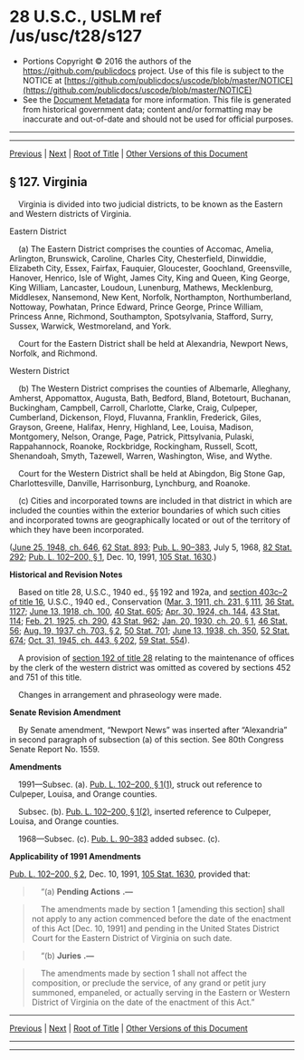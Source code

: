 ---
---

# 28 U.S.C., USLM ref /us/usc/t28/s127

* Portions Copyright © 2016 the authors of the https://github.com/publicdocs project.
  Use of this file is subject to the NOTICE at [https://github.com/publicdocs/uscode/blob/master/NOTICE](https://github.com/publicdocs/uscode/blob/master/NOTICE)
* See the [Document Metadata](././../../../../..//README.md) for more information.
  This file is generated from historical government data; content and/or formatting may be inaccurate and out-of-date and should not be used for official purposes.

----------
----------

[Previous](./../../../../..//us/usc/t28/ptI/ch5/m__us_usc_t28_s126.md) | [Next](./../../../../..//us/usc/t28/ptI/ch5/m__us_usc_t28_s128.md) | [Root of Title](./../../../../../) | [Other Versions of this Document](https://publicdocs.github.io/go/links?ns=uslm&ref=%2Fus%2Fusc%2Ft28%2Fs127)

## § 127. Virginia

    Virginia is divided into two judicial districts, to be known as the Eastern and Western districts of Virginia.

Eastern District

    (a) The Eastern District comprises the counties of Accomac, Amelia, Arlington, Brunswick, Caroline, Charles City, Chesterfield, Dinwiddie, Elizabeth City, Essex, Fairfax, Fauquier, Gloucester, Goochland, Greensville, Hanover, Henrico, Isle of Wight, James City, King and Queen, King George, King William, Lancaster, Loudoun, Lunenburg, Mathews, Mecklenburg, Middlesex, Nansemond, New Kent, Norfolk, Northampton, Northumberland, Nottoway, Powhatan, Prince Edward, Prince George, Prince William, Princess Anne, Richmond, Southampton, Spotsylvania, Stafford, Surry, Sussex, Warwick, Westmoreland, and York.

    Court for the Eastern District shall be held at Alexandria, Newport News, Norfolk, and Richmond.

Western District

    (b) The Western District comprises the counties of Albemarle, Alleghany, Amherst, Appomattox, Augusta, Bath, Bedford, Bland, Botetourt, Buchanan, Buckingham, Campbell, Carroll, Charlotte, Clarke, Craig, Culpeper, Cumberland, Dickenson, Floyd, Fluvanna, Franklin, Frederick, Giles, Grayson, Greene, Halifax, Henry, Highland, Lee, Louisa, Madison, Montgomery, Nelson, Orange, Page, Patrick, Pittsylvania, Pulaski, Rappahannock, Roanoke, Rockbridge, Rockingham, Russell, Scott, Shenandoah, Smyth, Tazewell, Warren, Washington, Wise, and Wythe.

    Court for the Western District shall be held at Abingdon, Big Stone Gap, Charlottesville, Danville, Harrisonburg, Lynchburg, and Roanoke.

    (c) Cities and incorporated towns are included in that district in which are included the counties within the exterior boundaries of which such cities and incorporated towns are geographically located or out of the territory of which they have been incorporated.

([June 25, 1948, ch. 646][/us/act/1948-06-25/ch646], [62 Stat. 893][/us/stat/62/893]; [Pub. L. 90–383][/us/pl/90/383], July 5, 1968, [82 Stat. 292][/us/stat/82/292]; [Pub. L. 102–200, § 1][/us/pl/102/200/s1], Dec. 10, 1991, [105 Stat. 1630][/us/stat/105/1630].)

 __Historical and Revision Notes__ 

    Based on title 28, U.S.C., 1940 ed., §§ 192 and 192a, and [section 403c–2 of title 16][/us/usc/t16/s403c–2], U.S.C., 1940 ed., Conservation ([Mar. 3, 1911, ch. 231, § 111][/us/act/1911-03-03/ch231/s111], [36 Stat. 1127][/us/stat/36/1127]; [June 13, 1918, ch. 100][/us/act/1918-06-13/ch100], [40 Stat. 605][/us/stat/40/605]; [Apr. 30, 1924, ch. 144][/us/act/1924-04-30/ch144], [43 Stat. 114][/us/stat/43/114]; [Feb. 21, 1925, ch. 290][/us/act/1925-02-21/ch290], [43 Stat. 962][/us/stat/43/962]; [Jan. 20, 1930, ch. 20, § 1][/us/act/1930-01-20/ch20/s1], [46 Stat. 56][/us/stat/46/56]; [Aug. 19, 1937, ch. 703, § 2][/us/act/1937-08-19/ch703/s2], [50 Stat. 701][/us/stat/50/701]; [June 13, 1938, ch. 350][/us/act/1938-06-13/ch350], [52 Stat. 674][/us/stat/52/674]; [Oct. 31, 1945, ch. 443, § 202][/us/act/1945-10-31/ch443/s202], [59 Stat. 554][/us/stat/59/554]).

    A provision of [section 192 of title 28][/us/usc/t28/s192] relating to the maintenance of offices by the clerk of the western district was omitted as covered by sections 452 and 751 of this title.

    Changes in arrangement and phraseology were made.

 __Senate Revision Amendment__ 

    By Senate amendment, “Newport News” was inserted after “Alexandria” in second paragraph of subsection (a) of this section. See 80th Congress Senate Report No. 1559.

 __Amendments__ 

    1991—Subsec. (a). [Pub. L. 102–200, § 1(1)][/us/pl/102/200/s1/1], struck out reference to Culpeper, Louisa, and Orange counties.

    Subsec. (b). [Pub. L. 102–200, § 1(2)][/us/pl/102/200/s1/2], inserted reference to Culpeper, Louisa, and Orange counties.

    1968—Subsec. (c). [Pub. L. 90–383][/us/pl/90/383] added subsec. (c).

 __Applicability of 1991 Amendments__ 

[Pub. L. 102–200, § 2][/us/pl/102/200/s2], Dec. 10, 1991, [105 Stat. 1630][/us/stat/105/1630], provided that:

>     “(a)  __Pending Actions__  __.—__ 

>     The amendments made by section 1 \[amending this section\] shall not apply to any action commenced before the date of the enactment of this Act \[Dec. 10, 1991\] and pending in the United States District Court for the Eastern District of Virginia on such date.

>     “(b)  __Juries__  __.—__ 

>     The amendments made by section 1 shall not affect the composition, or preclude the service, of any grand or petit jury summoned, empaneled, or actually serving in the Eastern or Western District of Virginia on the date of the enactment of this Act.”

----------

[Previous](./../../../../..//us/usc/t28/ptI/ch5/m__us_usc_t28_s126.md) | [Next](./../../../../..//us/usc/t28/ptI/ch5/m__us_usc_t28_s128.md) | [Root of Title](./../../../../../) | [Other Versions of this Document](https://publicdocs.github.io/go/links?ns=uslm&ref=%2Fus%2Fusc%2Ft28%2Fs127)

----------
----------

[/us/act/1948-06-25/ch646]: https://publicdocs.github.io/go/links?ns=uslm&ref=%2Fus%2Fact%2F1948-06-25%2Fch646
[/us/stat/62/893]: https://publicdocs.github.io/go/links?ns=uslm&ref=%2Fus%2Fstat%2F62%2F893
[/us/pl/90/383]: https://publicdocs.github.io/go/links?ns=uslm&ref=%2Fus%2Fpl%2F90%2F383
[/us/stat/82/292]: https://publicdocs.github.io/go/links?ns=uslm&ref=%2Fus%2Fstat%2F82%2F292
[/us/pl/102/200/s1]: https://publicdocs.github.io/go/links?ns=uslm&ref=%2Fus%2Fpl%2F102%2F200%2Fs1
[/us/stat/105/1630]: https://publicdocs.github.io/go/links?ns=uslm&ref=%2Fus%2Fstat%2F105%2F1630
[/us/usc/t16/s403c–2]: https://publicdocs.github.io/go/links?ns=uslm&ref=%2Fus%2Fusc%2Ft16%2Fs403c%E2%80%932
[/us/act/1911-03-03/ch231/s111]: https://publicdocs.github.io/go/links?ns=uslm&ref=%2Fus%2Fact%2F1911-03-03%2Fch231%2Fs111
[/us/stat/36/1127]: https://publicdocs.github.io/go/links?ns=uslm&ref=%2Fus%2Fstat%2F36%2F1127
[/us/act/1918-06-13/ch100]: https://publicdocs.github.io/go/links?ns=uslm&ref=%2Fus%2Fact%2F1918-06-13%2Fch100
[/us/stat/40/605]: https://publicdocs.github.io/go/links?ns=uslm&ref=%2Fus%2Fstat%2F40%2F605
[/us/act/1924-04-30/ch144]: https://publicdocs.github.io/go/links?ns=uslm&ref=%2Fus%2Fact%2F1924-04-30%2Fch144
[/us/stat/43/114]: https://publicdocs.github.io/go/links?ns=uslm&ref=%2Fus%2Fstat%2F43%2F114
[/us/act/1925-02-21/ch290]: https://publicdocs.github.io/go/links?ns=uslm&ref=%2Fus%2Fact%2F1925-02-21%2Fch290
[/us/stat/43/962]: https://publicdocs.github.io/go/links?ns=uslm&ref=%2Fus%2Fstat%2F43%2F962
[/us/act/1930-01-20/ch20/s1]: https://publicdocs.github.io/go/links?ns=uslm&ref=%2Fus%2Fact%2F1930-01-20%2Fch20%2Fs1
[/us/stat/46/56]: https://publicdocs.github.io/go/links?ns=uslm&ref=%2Fus%2Fstat%2F46%2F56
[/us/act/1937-08-19/ch703/s2]: https://publicdocs.github.io/go/links?ns=uslm&ref=%2Fus%2Fact%2F1937-08-19%2Fch703%2Fs2
[/us/stat/50/701]: https://publicdocs.github.io/go/links?ns=uslm&ref=%2Fus%2Fstat%2F50%2F701
[/us/act/1938-06-13/ch350]: https://publicdocs.github.io/go/links?ns=uslm&ref=%2Fus%2Fact%2F1938-06-13%2Fch350
[/us/stat/52/674]: https://publicdocs.github.io/go/links?ns=uslm&ref=%2Fus%2Fstat%2F52%2F674
[/us/act/1945-10-31/ch443/s202]: https://publicdocs.github.io/go/links?ns=uslm&ref=%2Fus%2Fact%2F1945-10-31%2Fch443%2Fs202
[/us/stat/59/554]: https://publicdocs.github.io/go/links?ns=uslm&ref=%2Fus%2Fstat%2F59%2F554
[/us/usc/t28/s192]: https://publicdocs.github.io/go/links?ns=uslm&ref=%2Fus%2Fusc%2Ft28%2Fs192
[/us/pl/102/200/s1/1]: https://publicdocs.github.io/go/links?ns=uslm&ref=%2Fus%2Fpl%2F102%2F200%2Fs1%2F1
[/us/pl/102/200/s1/2]: https://publicdocs.github.io/go/links?ns=uslm&ref=%2Fus%2Fpl%2F102%2F200%2Fs1%2F2
[/us/pl/90/383]: https://publicdocs.github.io/go/links?ns=uslm&ref=%2Fus%2Fpl%2F90%2F383
[/us/pl/102/200/s2]: https://publicdocs.github.io/go/links?ns=uslm&ref=%2Fus%2Fpl%2F102%2F200%2Fs2
[/us/stat/105/1630]: https://publicdocs.github.io/go/links?ns=uslm&ref=%2Fus%2Fstat%2F105%2F1630



